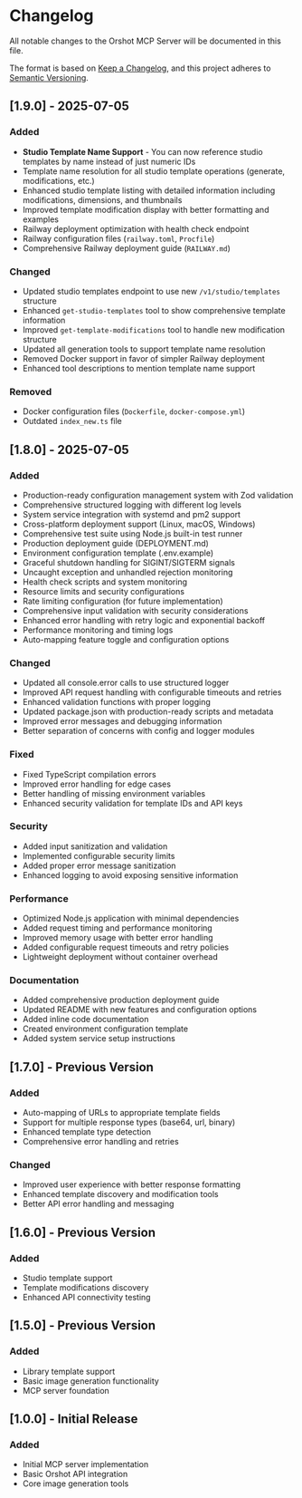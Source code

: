 # Changelog

All notable changes to the Orshot MCP Server will be documented in this file.

The format is based on [Keep a Changelog](https://keepachangelog.com/en/1.0.0/),
and this project adheres to [Semantic Versioning](https://semver.org/spec/v2.0.0.html).

## [1.9.0] - 2025-07-05

### Added

- **Studio Template Name Support** - You can now reference studio templates by name instead of just numeric IDs
- Template name resolution for all studio template operations (generate, modifications, etc.)
- Enhanced studio template listing with detailed information including modifications, dimensions, and thumbnails
- Improved template modification display with better formatting and examples
- Railway deployment optimization with health check endpoint
- Railway configuration files (`railway.toml`, `Procfile`)
- Comprehensive Railway deployment guide (`RAILWAY.md`)

### Changed

- Updated studio templates endpoint to use new `/v1/studio/templates` structure
- Enhanced `get-studio-templates` tool to show comprehensive template information
- Improved `get-template-modifications` tool to handle new modification structure
- Updated all generation tools to support template name resolution
- Removed Docker support in favor of simpler Railway deployment
- Enhanced tool descriptions to mention template name support

### Removed

- Docker configuration files (`Dockerfile`, `docker-compose.yml`)
- Outdated `index_new.ts` file

## [1.8.0] - 2025-07-05

### Added

- Production-ready configuration management system with Zod validation
- Comprehensive structured logging with different log levels
- System service integration with systemd and pm2 support
- Cross-platform deployment support (Linux, macOS, Windows)
- Comprehensive test suite using Node.js built-in test runner
- Production deployment guide (DEPLOYMENT.md)
- Environment configuration template (.env.example)
- Graceful shutdown handling for SIGINT/SIGTERM signals
- Uncaught exception and unhandled rejection monitoring
- Health check scripts and system monitoring
- Resource limits and security configurations
- Rate limiting configuration (for future implementation)
- Comprehensive input validation with security considerations
- Enhanced error handling with retry logic and exponential backoff
- Performance monitoring and timing logs
- Auto-mapping feature toggle and configuration options

### Changed

- Updated all console.error calls to use structured logger
- Improved API request handling with configurable timeouts and retries
- Enhanced validation functions with proper logging
- Updated package.json with production-ready scripts and metadata
- Improved error messages and debugging information
- Better separation of concerns with config and logger modules

### Fixed

- Fixed TypeScript compilation errors
- Improved error handling for edge cases
- Better handling of missing environment variables
- Enhanced security validation for template IDs and API keys

### Security

- Added input sanitization and validation
- Implemented configurable security limits
- Added proper error message sanitization
- Enhanced logging to avoid exposing sensitive information

### Performance

- Optimized Node.js application with minimal dependencies
- Added request timing and performance monitoring
- Improved memory usage with better error handling
- Added configurable request timeouts and retry policies
- Lightweight deployment without container overhead

### Documentation

- Added comprehensive production deployment guide
- Updated README with new features and configuration options
- Added inline code documentation
- Created environment configuration template
- Added system service setup instructions

## [1.7.0] - Previous Version

### Added

- Auto-mapping of URLs to appropriate template fields
- Support for multiple response types (base64, url, binary)
- Enhanced template type detection
- Comprehensive error handling and retries

### Changed

- Improved user experience with better response formatting
- Enhanced template discovery and modification tools
- Better API error handling and messaging

## [1.6.0] - Previous Version

### Added

- Studio template support
- Template modifications discovery
- Enhanced API connectivity testing

## [1.5.0] - Previous Version

### Added

- Library template support
- Basic image generation functionality
- MCP server foundation

## [1.0.0] - Initial Release

### Added

- Initial MCP server implementation
- Basic Orshot API integration
- Core image generation tools
